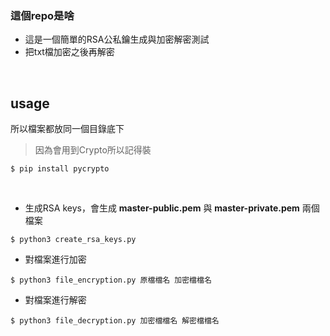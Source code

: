 ### 這個repo是啥

- 這是一個簡單的RSA公私鑰生成與加密解密測試
- 把txt檔加密之後再解密
<br>

## usage
所以檔案都放同一個目錄底下

> 因為會用到Crypto所以記得裝
```
$ pip install pycrypto
```
<br>

- 生成RSA keys，會生成 **master-public.pem** 與 **master-private.pem** 兩個檔案
```
$ python3 create_rsa_keys.py
```

- 對檔案進行加密
```
$ python3 file_encryption.py 原檔檔名 加密檔檔名
```

- 對檔案進行解密
```
$ python3 file_decryption.py 加密檔檔名 解密檔檔名
```

